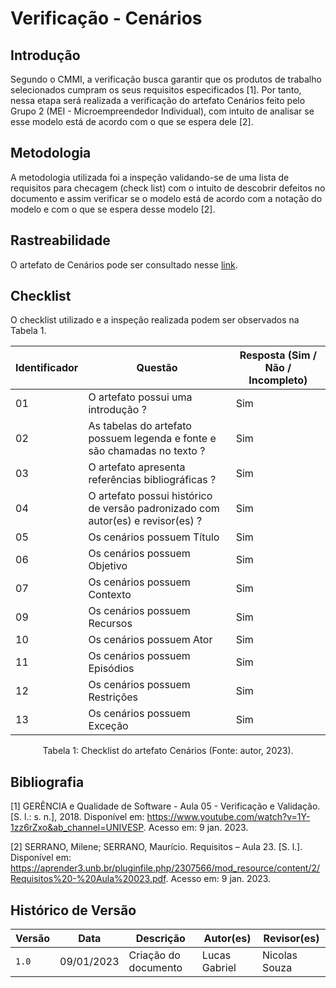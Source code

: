 # Verificação - Cenários

## Introdução

Segundo o CMMI, a verificação busca garantir que os produtos de trabalho selecionados cumpram os seus requisitos especificados [1]. Por tanto, nessa etapa será realizada a verificação do artefato Cenários feito pelo Grupo 2 (MEI - Microempreendedor Individual), com intuito de analisar se esse modelo está de acordo com o que se espera dele [2].

## Metodologia

A metodologia utilizada foi a inspeção validando-se de uma lista de requisitos para checagem (check list) com o intuito de descobrir defeitos no documento e assim verificar se o modelo está de acordo com a notação do modelo e com o que se espera desse modelo [2].

## Rastreabilidade

O artefato de Cenários pode ser consultado nesse [link](https://requisitos-de-software.github.io/2022.2-MEI/Modelagem/Cenarios/).

## Checklist

O checklist utilizado e a inspeção realizada podem ser observados na Tabela 1.

| Identificador | Questão                                                                         | Resposta (Sim / Não / Incompleto) |
| ------------- | ------------------------------------------------------------------------------- | --------------------------------- |
| 01            | O artefato possui uma introdução ?                                              | Sim                               |
| 02            | As tabelas do artefato possuem legenda e fonte e são chamadas no texto ?        | Sim                               |
| 03            | O artefato apresenta referências bibliográficas ?                               | Sim                               |
| 04            | O artefato possui histórico de versão padronizado com autor(es) e revisor(es) ? | Sim                               |
| 05            | Os cenários possuem Título                                                      | Sim                               |
| 06            | Os cenários possuem Objetivo                                                    | Sim                               |
| 07            | Os cenários possuem Contexto                                                    | Sim                               |
| 09            | Os cenários possuem Recursos                                                    | Sim                               |
| 10            | Os cenários possuem Ator                                                        | Sim                               |
| 11            | Os cenários possuem Episódios                                                   | Sim                               |
| 12            | Os cenários possuem Restrições                                                  | Sim                               |
| 13            | Os cenários possuem Exceção                                                     | Sim |

<div style="text-align: center">
<p> Tabela 1: Checklist do artefato Cenários (Fonte: autor, 2023).</p>
</div>

## Bibliografia

[1] GERÊNCIA e Qualidade de Software - Aula 05 - Verificação e Validação. [S. l.: s. n.], 2018. Disponível em: <https://www.youtube.com/watch?v=1Y-1zz6rZxo&ab_channel=UNIVESP>. Acesso em: 9 jan. 2023.

[2] SERRANO, Milene; SERRANO, Maurício. Requisitos – Aula 23. [S. l.]. Disponível em: <https://aprender3.unb.br/pluginfile.php/2307566/mod_resource/content/2/Requisitos%20-%20Aula%20023.pdf>. Acesso em: 9 jan. 2023.

## Histórico de Versão

| Versão | Data       | Descrição            | Autor(es)     | Revisor(es) |
| ------ | ---------- | -------------------- | ------------- | ----------- |
| `1.0`  | 09/01/2023 | Criação do documento | Lucas Gabriel | Nicolas Souza  |
